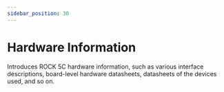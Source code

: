 ```yaml
---
sidebar_position: 30
---
```


# Hardware Information

Introduces ROCK 5C hardware information, such as various interface descriptions, board-level hardware datasheets, datasheets of the devices used, and so on.

<DocCardList />
